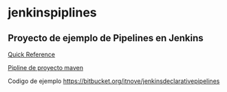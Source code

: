 # jenkinspiplines

## Proyecto de ejemplo de Pipelines en Jenkins

[Quick Reference](https://www.cloudbees.com/sites/default/files/declarative-pipeline-refcard.pdf)

[Pipline de proyecto maven](https://github.com/francescjp/jenkinspiplines/blob/master/pipes/maven2.groovy)

Codigo de ejemplo
https://bitbucket.org/itnove/jenkinsdeclarativepipelines

